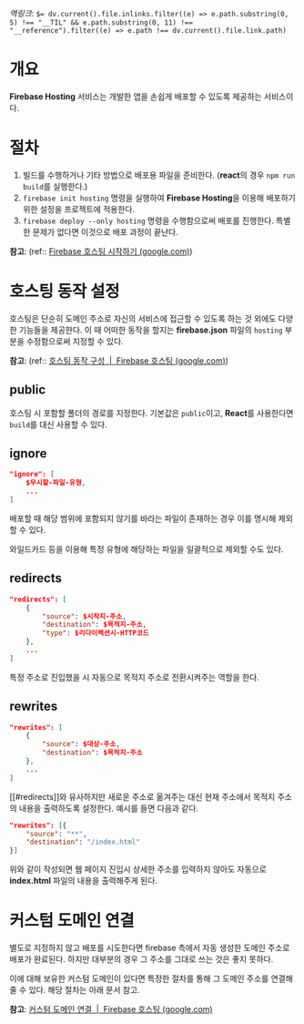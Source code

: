 *역링크*: `$= dv.current().file.inlinks.filter((e) => e.path.substring(0, 5) !== "__TIL" && e.path.substring(0, 11) !== "__reference").filter((e) => e.path !== dv.current().file.link.path)`

# 개요
**Firebase Hosting** 서비스는 개발한 앱을 손쉽게 배포할 수 있도록 제공하는 서비스이다.

# 절차
1. 빌드를 수행하거나 기타 방법으로 배포용 파일을 준비한다. (**react**의 경우 `npm run build`를 실행한다.)
2. `firebase init hosting` 명령을 실행하여 **Firebase Hosting**을 이용해 배포하기 위한 설정을 프로젝트에 적용한다.
3. `firebase deploy --only hosting` 명령을 수행함으로써 배포를 진행한다. 특별한 문제가 없다면 이것으로 배포 과정이 끝난다.

**참고**: (ref:: [Firebase 호스팅 시작하기 (google.com)](https://firebase.google.com/docs/hosting/quickstart))

# 호스팅 동작 설정
호스팅은 단순히 도메인 주소로 자신의 서비스에 접근할 수 있도록 하는 것 외에도 다양한 기능들을 제공한다. 이 때 어떠한 동작을 할지는 **firebase.json** 파일의 `hosting` 부분을 수정함으로써 지정할 수 있다.

**참고**: (ref:: [호스팅 동작 구성  |  Firebase 호스팅 (google.com)](https://firebase.google.com/docs/hosting/full-config))

## public
호스팅 시 포함할 폴더의 경로를 지정한다. 기본값은 `public`이고, **React**를 사용한다면 `build`를 대신 사용할 수 있다.

## ignore
```json
"ignore": [
	$무시할-파일-유형,
	...
]
```

배포할 때 해당 범위에 포함되지 않기를 바라는 파일이 존재하는 경우 이를 명시해 제외할 수 있다.

와일드카드 등을 이용해 특정 유형에 해당하는 파일을 일괄적으로 제외할 수도 있다.

## redirects
```json
"redirects": [
	{ 
		"source": $시작지-주소,
		"destination": $목적지-주소,
		"type": $리다이렉션시-HTTP코드
	}, 
	...
]
```

특정 주소로 진입했을 시 자동으로 목적지 주소로 전환시켜주는 역할을 한다.

## rewrites
```json
"rewrites": [
	{
		"source": $대상-주소,
		"destination": $목적지-주소		
	},
	...
]
```

[[#redirects]]와 유사하지만 새로운 주소로 옮겨주는 대신 현재 주소에서 목적지 주소의 내용을 출력하도록 설정한다. 예시를 들면 다음과 같다.

```json
"rewrites": [{
	"source": "**",
	"destination": "/index.html"
}]
```

위와 같이 작성되면 웹 페이지 진입시 상세한 주소를 입력하지 않아도 자동으로 **index.html** 파일의 내용을 출력해주게 된다.

# 커스텀 도메인 연결
별도로 지정하지 않고 배포를 시도한다면 firebase 측에서 자동 생성한 도메인 주소로 배포가 완료된다. 하지만 대부분의 경우 그 주소를 그대로 쓰는 것은 좋지 못하다.

이에 대해 보유한 커스텀 도메인이 있다면 특정한 절차를 통해 그 도메인 주소를 연결해줄 수 있다. 해당 절차는 아래 문서 참고.

**참고**: [커스텀 도메인 연결  |  Firebase 호스팅 (google.com)](https://firebase.google.com/docs/hosting/custom-domain)